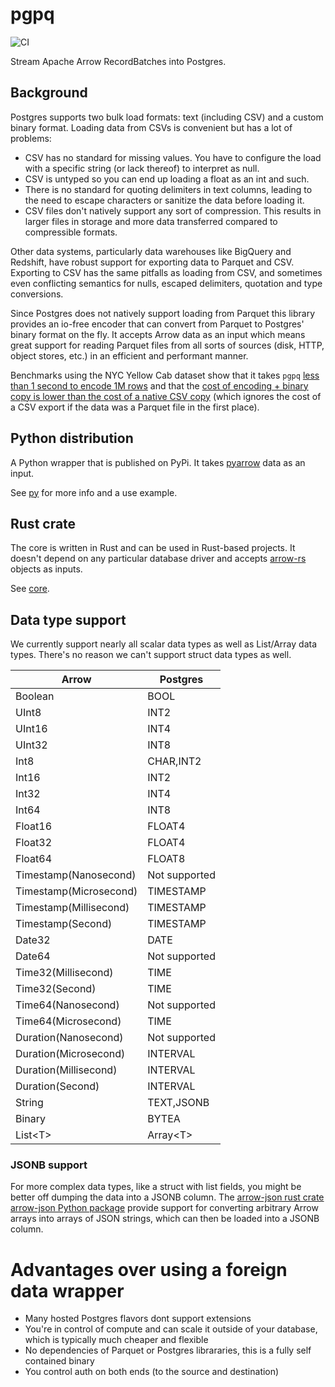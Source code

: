 # pgpq

![CI](https://github.com/adriangb/pgpq/actions/workflows/python.yaml/badge.svg)

Stream Apache Arrow RecordBatches into Postgres.

## Background

Postgres supports two bulk load formats: text (including CSV) and a custom binary format.
Loading data from CSVs is convenient but has a lot of problems:

- CSV has no standard for missing values. You have to configure the load with a specific string (or lack thereof) to interpret as null.
- CSV is untyped so you can end up loading a float as an int and such.
- There is no standard for quoting delimiters in text columns, leading to the need to escape characters or sanitize the data before loading it.
- CSV files don't natively support any sort of compression. This results in larger files in storage and more data transferred compared to compressible formats.

Other data systems, particularly data warehouses like BigQuery and Redshift, have robust support for exporting data to Parquet and CSV.
Exporting to CSV has the same pitfalls as loading from CSV, and sometimes even conflicting semantics for nulls, escaped delimiters, quotation and type conversions.

Since Postgres does not natively support loading from Parquet this library provides an io-free encoder that can convert from Parquet to Postgres' binary format on the fly.
It accepts Arrow data as an input which means great support for reading Parquet files from all sorts of sources (disk, HTTP, object stores, etc.) in an efficient and performant manner.

Benchmarks using the NYC Yellow Cab dataset show that it takes `pgpq` [less than 1 second to encode 1M rows](py/benches/encode.ipynb) and that the [cost of encoding + binary copy is lower than the cost of a native CSV copy](py/benches/encode.ipynb) (which ignores the cost of a CSV export if the data was a Parquet file in the first place).

## Python distribution

A Python wrapper that is published on PyPi.
It takes [pyarrow](https://arrow.apache.org/docs/python/index.html#) data as an input.

See [py](./py) for more info and a use example.

## Rust crate

The core is written in Rust and can be used in Rust-based projects.
It doesn't depend on any particular database driver and accepts [arrow-rs](https://github.com/apache/arrow-rs) objects as inputs.

See [core](./core).

## Data type support

We currently support nearly all scalar data types as well as List/Array data types.
There's no reason we can't support struct data types as well.

|   Arrow                   |   Postgres       |
|---------------------------|------------------|
|   Boolean                 |   BOOL           |
|   UInt8                   |   INT2           |
|   UInt16                  |   INT4           |
|   UInt32                  |   INT8           |
|   Int8                    |   CHAR,INT2      |
|   Int16                   |   INT2           |
|   Int32                   |   INT4           |
|   Int64                   |   INT8           |
|   Float16                 |   FLOAT4         |
|   Float32                 |   FLOAT4         |
|   Float64                 |   FLOAT8         |
|   Timestamp(Nanosecond)   |   Not supported  |
|   Timestamp(Microsecond)  |   TIMESTAMP      |
|   Timestamp(Millisecond)  |   TIMESTAMP      |
|   Timestamp(Second)       |   TIMESTAMP      |
|   Date32                  |   DATE           |
|   Date64                  |   Not supported           |
|   Time32(Millisecond)     |   TIME           |
|   Time32(Second)          |   TIME           |
|   Time64(Nanosecond)      |   Not supported  |
|   Time64(Microsecond)     |   TIME           |
|   Duration(Nanosecond)    |   Not supported  |
|   Duration(Microsecond)   |   INTERVAL       |
|   Duration(Millisecond)   |   INTERVAL       |
|   Duration(Second)        |   INTERVAL       |
|   String                  |   TEXT,JSONB     |
|   Binary                  |   BYTEA          |
|   List\<T\>               |   Array\<T\>     |

### JSONB support

For more complex data types, like a struct with list fields, you might be better off dumping the data into a JSONB column. The [arrow-json rust crate](https://crates.io/crates/arrow-json) [arrow-json Python package](./json/README.md) provide support for converting arbitrary Arrow arrays into arrays of JSON strings, which can then be loaded into a JSONB column.

# Advantages over using a foreign data wrapper

- Many hosted Postgres flavors dont support extensions
- You're in control of compute and can scale it outside of your database, which is typically much cheaper and flexible
- No dependencies of Parquet or Postgres librararies, this is a fully self contained binary
- You control auth on both ends (to the source and destination)
